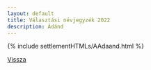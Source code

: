 ```yaml
---
layout: default
title: Választási névjegyzék 2022
description: Ádánd
---
```


{% include settlementHTMLs/AAdaand.html %}

[Vissza](./)
